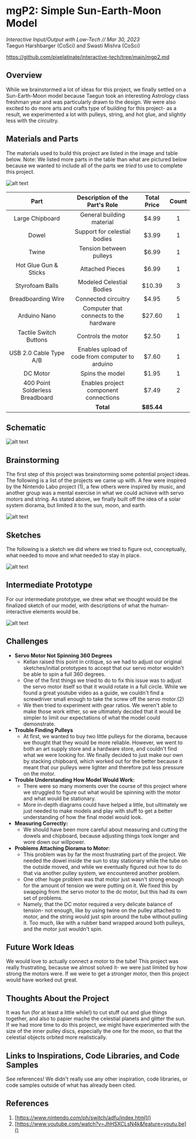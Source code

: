 # mgP2: Simple Sun-Earth-Moon Model
*Interactive Input/Output with Low-Tech // Mar 30, 2023*   
Taegun Harshbarger (CoSci) and Swasti Mishra (CoSci)

https://github.com/pixelatinate/interactive-tech/tree/main/mgp2.md
<insert youtube link>  
  
## Overview
While we brainstormed a lot of ideas for this project, we finally settled on a Sun-Earth-Moon model because Taegun took an interesting Astrology class freshman year and was particularly drawn to the design. We were also excited to do more arts and crafts type of building for this project- as a result, we experimented a lot with pulleys, string, and hot glue, and slightly less with the circuitry. 

## Materials and Parts
The materials used to build this project are listed in the image and table below. Note: We listed more parts in the table than what are pictured below because we wanted to include all of the parts we *tried* to use to complete this project. 

![alt text](./imgs/mgp2-parts.png)


| Part | Description of the Part's Role | Total Price | Count |  
| :--: | :--: | :--: | :--: |
| Large Chipboard | General building material | $4.99 | 1
| Dowel | Support for celestial bodies | $3.99 | 1
| Twine | Tension between pulleys | $6.99 | 1
| Hot Glue Gun & Sticks| Attached Pieces | $6.99 | 1
| Styrofoam Balls | Modeled Celestial Bodies | $10.39 | 3 
| Breadboarding Wire | Connected circuitry | $4.95 | 5
| Arduino Nano | Computer that connects to the hardware | $27.60 | 1
| Tactile Switch Buttons | Controls the motor | $2.50 | 1
| USB 2.0 Cable Type A/B | Enables upload of code from computer to arduino | $7.60 | 1
| DC Motor | Spins the model | $1.95 | 1
| 400 Point Solderless Breadboard | Enables project component connections | $7.49 | 2
|   | **Total** | **$85.44** | 

## Schematic
![alt text](./imgs/mgp2-schematic.png)
	
## Brainstorming
The first step of this project was brainstorming some potential project ideas. The following is a list of the projects we came up with. A few were inspired by the Nintendo Labo project (1), a few others were inspired by music, and another group was a mental exercise in what we could achieve with servo motors and string. As stated above, we finally built off the idea of a solar system diorama, but limited it to the sun, moon, and earth. 

![alt text](./imgs/mgp2-brainstorm.png)

## Sketches
The following is a sketch we did where we tried to figure out, conceptually, what needed to move and what needed to stay in place. 

![alt text](./imgs/mgp2-sketch.png)

## Intermediate Prototype
For our intermediate prototype, we drew what we thought would be the finalized sketch of our model, with descriptions of what the human-interactive elements would be. 

![alt text](./imgs/mgp2-IntermediatePrototype.png)
	
## Challenges
* **Servo Motor Not Spinning 360 Degrees** 
	* Kellan raised this point in critique, so we had to adjust our original sketches/initial prototypes to accept that our servo motor wouldn't be able to spin a full 360 degrees. 
	* One of the first things we tried to do to fix this issue was to adjust the servo motor itself so that it would rotate in a full circle. While we found a great youtube video as a guide, we couldn't find a screwdriver small enough to take the screw off the servo motor.(2)
	* We then tried to experiment with gear ratios. We weren't able to make those work either, so we ultimately decided that it would be simpler to limit our expectations of what the model could demonstrate. 
* **Trouble Finding Pulleys** 
	* At first, we wanted to buy two little pulleys for the diorama, because we thought that they would be more reliable. However, we went to both an art supply store and a hardware store, and couldn't find what we were looking for. 
	We finally decided to just make our own by stacking chipboard, which worked out for the better because it meant that our pulleys were lighter and therefore put less pressure on the motor. 
* **Trouble Understanding How Model Would Work:** 
	* There were so many moments over the course of this project where we struggled to figure out what would be spinning with the motor and what would be stationary. 
	* More in-depth diagrams could have helped a little, but ultimately we just needed to make models and play with stuff to get a better understanding of how the final model would look. 
* **Measuring Correctly:**
	* We should have been more careful about measuring and cutting the dowels and chipboard, because adjusting things took longer and wore down our willpower. 
* **Problems Attaching Diorama to Motor:** 
	* This problem was by far the most frustrating part of the project. We needed the dowel inside the sun to stay stationary while the tube on the outside moved, and while we eventually figured out how to do that via another pulley system, we encountered another problem. 
	* One other huge problem was that motor just wasn't strong enough for the amount of tension we were putting on it. We fixed this by swapping from the servo motor to the dc motor, but this had its own set of problems. 
	* Namely, that the DC motor required a very delicate balance of tension- not enough, like by using twine on the pulley attached to motor, and the string would just spin around the tube without pulling it. Too much, like with a rubber band wrapped around both pulleys, and the motor just wouldn't spin. 

## Future Work Ideas
We would love to actually connect a motor to the tube! This project was really frustrating, because we almost solved it- we were just limited by how strong the motors were. If we were to get a stronger motor, then this project would have worked out great. 
	
## Thoughts About the Project 
It was fun (for at least a little while!) to cut stuff out and glue things together, and also to papier mache the celestial planets and glitter the sun. If we had more time to do this project, we might have experimented with the size of the inner pulley discs, especially the one for the moon, so that the celestial objects orbited more realistically. 
	
## Links to Inspirations, Code Libraries, and Code Samples
See references! We didn't really use any other inspiration, code libraries, or code samples outside of what has already been cited. 
	
## References
1. [https://www.nintendo.com/ph/switch/adfu/index.html]()
2. [https://www.youtube.com/watch?v=JhHSXCLsN4k&feature=youtu.be]()
